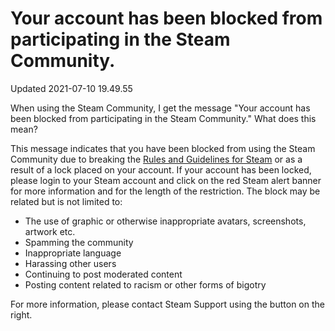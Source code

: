 # Your account has been blocked from participating in the Steam Community.
Updated 2021-07-10 19.49.55

When using the Steam Community, I get the message "Your account has been blocked from participating in the Steam Community." What does this mean?  
  
This message indicates that you have been blocked from using the Steam Community due to breaking the [Rules and Guidelines for Steam](https://help.steampowered.com/en/faqs/view/6862-8119-C23E-EA7B?) or as a result of a lock placed on your account. If your account has been locked, please login to your Steam account and click on the red Steam alert banner for more information and for the length of the restriction. The block may be related but is not limited to:  
  

* The use of graphic or otherwise inappropriate avatars, screenshots, artwork etc.
* Spamming the community
* Inappropriate language
* Harassing other users
* Continuing to post moderated content
* Posting content related to racism or other forms of bigotry

  
  
For more information, please contact Steam Support using the button on the right.